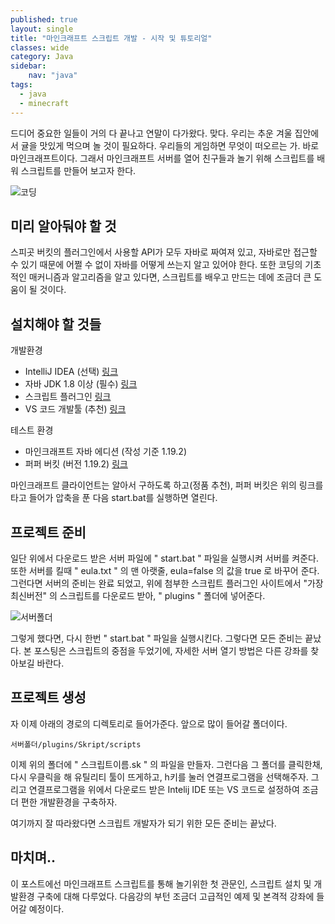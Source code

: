 ```yaml
---
published: true
layout: single
title: "마인크래프트 스크립트 개발 - 시작 및 튜토리얼"
classes: wide
category: Java
sidebar:
    nav: "java" 
tags: 
  - java
  - minecraft
---
```


드디어 중요한 일들이 거의 다 끝나고 연말이 다가왔다. 맞다. 우리는 추운 겨울 집안에서 귤을 맛있게 먹으며 놀 것이 필요하다. 우리들의 게임하면 무엇이 떠오르는 가. 바로 마인크래프트이다. 그래서 마인크래프트 서버를 열어 친구들과 놀기 위해 스크립트를 배워 스크립트를 만들어 보고자 한다.

![코딩](https://encrypted-tbn0.gstatic.com/images?q=tbn:ANd9GcTkQGMJ2O19q-fq4kI7U56TYJRDT9TSXnbl5w&usqp=CAU)

## 미리 알아둬야 할 것

스피곳 버킷의 플러그인에서 사용할 API가 모두 자바로 짜여져 있고, 자바로만 접근할 수 있기 때문에 어쩔 수 없이 자바를 어떻게 쓰는지 알고 있어야 한다. 또한 코딩의 기초적인 매커니즘과 알고리즘을 알고 있다면, 스크립트를 배우고 만드는 데에 조금더 큰 도움이 될 것이다.

## 설치해야 할 것들

개발환경

- IntelliJ IDEA (선택) [링크](https://www.jetbrains.com/ko-kr/idea/download/#section=windows)
- 자바 JDK 1.8 이상 (필수) [링크](https://www.oracle.com/kr/java/technologies/javase-downloads.html)
- 스크립트 플러그인 [링크](https://skunity.com/downloads)
- VS 코드 개발툴 (추천) [링크](https://code.visualstudio.com/download)

테스트 환경

- 마인크래프트 자바 에디션 (작성 기준 1.19.2)
- 퍼퍼 버킷 (버전 1.19.2) [링크](https://api.purpurmc.org/v2/purpur/1.19.2/latest/download)

마인크래프트 클라이언트는 알아서 구하도록 하고(정품 추천), 퍼퍼 버킷은 위의 링크를 타고 들어가 압축을 푼 다음 start.bat를 실행하면 열린다.

## 프로젝트 준비

일단 위에서 다운로드 받은 서버 파일에 " start.bat " 파일을 실행시켜 서버를 켜준다. 또한 서버를 킬때 " eula.txt " 의 맨 아랫줄, eula=false 의 값을 true 로 바꾸어 준다. 
그런다면 서버의 준비는 완료 되었고, 위에 첨부한 스크립트 플러그인 사이트에서 "가장 최신버전" 의 스크립트를 다운로드 받아, " plugins " 폴더에 넣어준다. 

![서버폴더](https://t1.daumcdn.net/cfile/tistory/2117B53C51A73D062E)

그렇게 했다면, 다시 한번 " start.bat " 파일을 실행시킨다. 그렇다면 모든 준비는 끝났다. 본 포스팅은 스크립트의 중점을 두었기에, 자세한 서버 열기 방법은 다른 강좌를 찾아보길 바란다.

## 프로젝트 생성

자 이제 아래의 경로의 디렉토리로 들어가준다. 앞으로 많이 들어갈 폴더이다.
~~~
서버폴더/plugins/Skript/scripts
~~~

이제 위의 폴더에 " 스크립트이름.sk " 의 파일을 만들자. 그런다음 그 폴더를 클릭한채, 다시 우클릭을 해 유틸리티 툴이 뜨게하고, h키를 눌러 연결프로그램을 선택해주자. 그리고 연결프로그램을 위에서 다운로드 받은 Intelij IDE 또는 VS 코드로 설정하여 조금 더 편한 개발환경을 구축하자.

여기까지 잘 따라왔다면 스크립트 개발자가 되기 위한 모든 준비는 끝났다.

## 마치며..

이 포스트에선 마인크래프트 스크립트를 통해 놀기위한 첫 관문인, 스크립트 설치 및 개발환경 구축에 대해 다루었다. 다음강의 부턴 조금더 고급적인 예제 및 본격적 강좌에 들어갈 예정이다.
